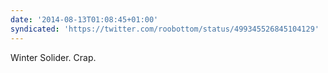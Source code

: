 ```yaml
---
date: '2014-08-13T01:08:45+01:00'
syndicated: 'https://twitter.com/roobottom/status/499345526845104129'
---
```

Winter Solider. Crap.
